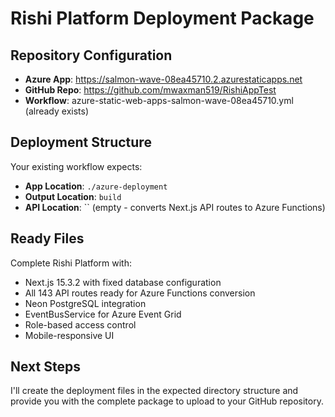 # Rishi Platform Deployment Package

## Repository Configuration
- **Azure App**: https://salmon-wave-08ea45710.2.azurestaticapps.net
- **GitHub Repo**: https://github.com/mwaxman519/RishiAppTest
- **Workflow**: azure-static-web-apps-salmon-wave-08ea45710.yml (already exists)

## Deployment Structure
Your existing workflow expects:
- **App Location**: `./azure-deployment`
- **Output Location**: `build`
- **API Location**: `` (empty - converts Next.js API routes to Azure Functions)

## Ready Files
Complete Rishi Platform with:
- Next.js 15.3.2 with fixed database configuration
- All 143 API routes ready for Azure Functions conversion
- Neon PostgreSQL integration
- EventBusService for Azure Event Grid
- Role-based access control
- Mobile-responsive UI

## Next Steps
I'll create the deployment files in the expected directory structure and provide you with the complete package to upload to your GitHub repository.